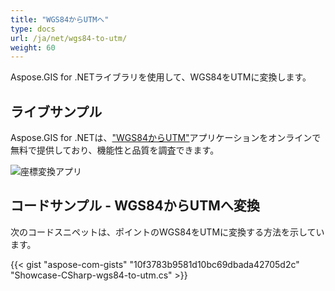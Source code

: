 ```yaml
---
title: "WGS84からUTMへ"
type: docs
url: /ja/net/wgs84-to-utm/
weight: 60
---
```


Aspose.GIS for .NETライブラリを使用して、WGS84をUTMに変換します。

## **ライブサンプル**

Aspose.GIS for .NETは、["WGS84からUTM"](https://products.aspose.app/gis/transformation/wgs84-to-utm)アプリケーションをオンラインで無料で提供しており、機能性と品質を調査できます。

![座標変換アプリ](transform-coordinates.png)

## **コードサンプル - WGS84からUTMへ変換**

次のコードスニペットは、ポイントのWGS84をUTMに変換する方法を示しています。

{{< gist "aspose-com-gists" "10f3783b9581d10bc69dbada42705d2c" "Showcase-CSharp-wgs84-to-utm.cs" >}}
